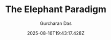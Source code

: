 ---
title: "The Elephant Paradigm"
date: "2025-08-16T19:43:17.428Z"
author: "Gurcharan Das"
read_year: "NO"
recommendation: '3'
url: /bookshelf/the-elephant-paradigm
---